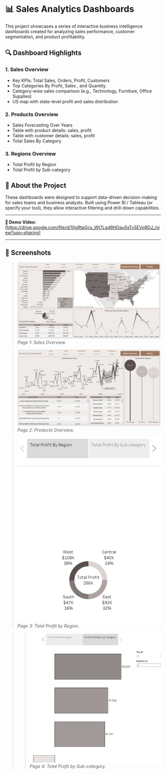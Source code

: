 # 📊 Sales Analytics Dashboards

This project showcases a series of interactive business intelligence dashboards created for analyzing sales performance, customer segmentation, and product profitability.

## 🔍 Dashboard Highlights

### 1. **Sales Overview**
- Key KPIs: Total Sales, Orders, Profit, Customers
- Top Categories By Profit, Sales , and Quantity.
- Category-wise sales comparison (e.g., Technology, Furniture, Office Supplies)
- US map with state-level profit and sales distribution

### 2. **Products Overview**
- Sales Forecasting Over Years
- Table with product details: sales, profit
- Table with customer details: sales, profit
- Total Sales By Category

### 3. **Regions Overview**
- Total Profit by Region
- Total Profit by Sub-category

## 📁 About the Project
These dashboards were designed to support data-driven decision-making for sales teams and business analysts. Built using Power BI / Tableau (or specify your tool), they allow interactive filtering and drill-down capabilities.

---

**🔗 Demo Video:** [https://drive.google.com/file/d/10gRtaGcx_Wt7Lgd9HOauSsTv5EVo9DJ_/view?usp=sharing]

---

## 📸 Screenshots

> ![Page 1 - Sales Overview](https://github.com/eslam556/Super-Store-Dashboard/blob/main/Sales%20Overview.jpg)
> *Page 1: Sales Overview.*

> ![Page 2 - Products Overview](https://github.com/eslam556/Super-Store-Dashboard/blob/main/Products%20Overview.jpg)
> *Page 2: Products Overview.*

> ![Page 3 - Total Profit by Region](https://github.com/eslam556/Super-Store-Dashboard/blob/main/Total%20Profit%20by%20Region.jpg)
> *Page 3: Total Profit by Region.*

> > ![Page 4 - Total Profit by Sub-category](https://github.com/eslam556/Super-Store-Dashboard/blob/main/Total%20Profit%20by%20Sub-category.jpg)
> *Page 4: Total Profit by Sub-category.*
